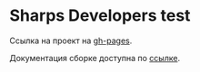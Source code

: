 # Sharps Developers test

Ссылка на проект на [gh-pages](https://ovcharov2v.github.io/sharptest/build/).

Документация сборке доступна по [ссылке](https://github.com/ninelines-team/ninelines-docs).
